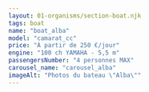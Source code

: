 ```yaml
---
layout: 01-organisms/section-boat.njk
tags: boat
name: "boat_alba"
model: "camarat_cc"
price: "À partir de 250 €/jour"
engine: "100 ch YAMAHA - 5,5 m"
passengersNumber: "4 personnes MAX"
carousel_name: "carousel_alba"
imageAlt: "Photos du bateau \"Alba\""
---
```

